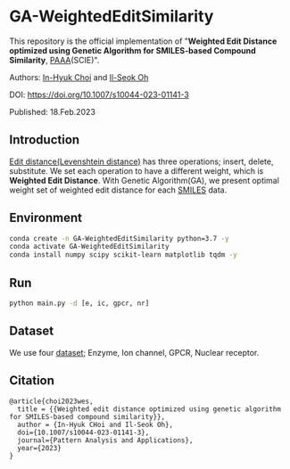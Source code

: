 # GA-WeightedEditSimilarity
This repository is the official implementation of "**Weighted Edit Distance optimized using Genetic Algorithm for SMILES-based Compound Similarity**, [PAAA](https://www.springer.com/journal/10044)(SCIE)".

Authors: [In-Hyuk Choi](https://orcid.org/0000-0002-4986-9757) and [Il-Seok Oh](https://scholar.google.com/citations?user=GIe5gKsAAAAJ&hl=ko&oi=ao)

DOI: https://doi.org/10.1007/s10044-023-01141-3

Published: 18.Feb.2023

## Introduction
[Edit distance(Levenshtein distance)](https://en.wikipedia.org/wiki/Levenshtein_distance) has three operations; insert, delete, substitute. We set each operation to have a different weight, which is **Weighted Edit Distance**. With Genetic Algorithm(GA), we present optimal weight set of weighted edit distance for each [SMILES](https://en.wikipedia.org/wiki/Simplified_molecular-input_line-entry_system) data. 


## Environment
```sh
conda create -n GA-WeightedEditSimilarity python=3.7 -y
conda activate GA-WeightedEditSimilarity
conda install numpy scipy scikit-learn matplotlib tqdm -y
```

## Run
```sh
python main.py -d [e, ic, gpcr, nr]
```

## Dataset
We use four [dataset](http://web.kuicr.kyoto-u.ac.jp/supp/yoshi/drugtarget/); Enzyme, Ion channel, GPCR, Nuclear receptor.

## Citation
```
@article{choi2023wes,
  title = {{Weighted edit distance optimized using genetic algorithm for SMILES-based compound similarity}},
  author = {In-Hyuk CHoi and Il-Seok Oh},
  doi={10.1007/s10044-023-01141-3},
  journal={Pattern Analysis and Applications},
  year={2023}
}
```
